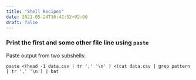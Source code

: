 ```yaml
---
title: "Shell Recipes"
date: 2021-05-24T16:42:52+02:00
draft: false
---
```


### Print the first and some other file line using `paste`

Paste output from two subshells:

    paste <(head -1 data.csv | tr ',' '\n' ) <(cat data.csv | grep pattern | tr ',' '\n') | bat 

